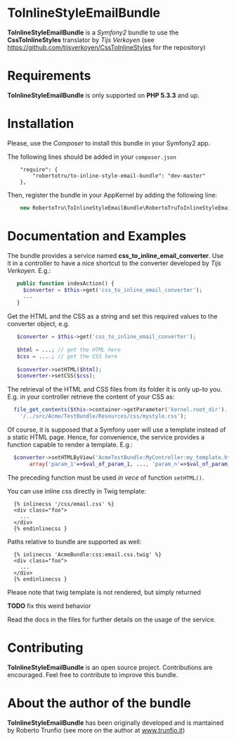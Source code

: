 ToInlineStyleEmailBundle
========================

**ToInlineStyleEmailBundle** is a _Symfony2_ bundle to use the **CssToInlineStyles** translator by _Tijs Verkoyen_ (see
https://github.com/tijsverkoyen/CssToInlineStyles for the repository)


Requirements
===========
**ToInlineStyleEmailBundle** is only supported on **PHP 5.3.3** and up.

Installation
===========
Please, use the _Composer_ to install this bundle in your Symfony2 app. 

The following lines should be added in your ```composer.json```

```    
    "require": {
        "robertotru/to-inline-style-email-bundle": "dev-master"
    },
```

Then, register the bundle in your AppKernel by adding the following line:

``` php
    new RobertoTru\ToInlineStyleEmailBundle\RobertoTruToInlineStyleEmailBundle(),
```

Documentation and Examples
===========
The bundle provides a service named **css_to_inline_email_converter**. Use it in a controller to have a nice shortcut to the 
converter developed by _Tijs Verkoyen_. E.g.:

``` php
   public function indexAction() { 
     $converter = $this->get('css_to_inline_email_converter');
     ...
   }
```

Get the HTML and the CSS as a string and set this required values to the converter object, e.g.

``` php
   $converter = $this->get('css_to_inline_email_converter');
     
   $html = ...; // get the HTML here
   $css = ....; // get the CSS here
          
   $converter->setHTML($html);
   $converter->setCSS($css);
```

The retrieval of the HTML and CSS files from its folder it is only up-to you. E.g. in your controller retrieve the content of your CSS as:

``` php
  file_get_contents($this->container->getParameter('kernel.root_dir').
    '/../src/Acme/TestBundle/Resources/css/mystyle.css');
```

Of course, it is supposed that a Symfony user will use a template instead of a static HTML page. Hence, 
for convenience, the service provides a function capable to render a template. E.g.:

``` php
  $converter->setHTMLByView('AcmeTestBundle:MyController:my_template.html.twig', 
       array('param_1'=>$val_of_param_1, ..., 'param_n'=>$val_of_param_n));
```

The preceding function must be used _in vece_ of function ```setHTML()```.

You can use inline css directly in Twig template:

``` twig
  {% inlinecss '/css/email.css' %}
  <div class="foo">
    ...
  </div>
  {% endinlinecss }
```

Paths relative to bundle are supported as well:

``` twig
  {% inlinecss 'AcmeBundle:css:email.css.twig' %}
  <div class="foo">
    ...
  </div>
  {% endinlinecss }
```

Please note that twig template is not rendered, but simply returned

__TODO__ fix this weird behavior

Read the docs in the files for further details on the usage of the service. 

Contributing
===========
**ToInlineStyleEmailBundle** is an open source project. Contributions are encouraged. 
Feel free to contribute to improve this bundle.

About the author of the bundle
===========
**ToInlineStyleEmailBundle** has been originally developed and is mantained by Roberto Trunfio (see more on the author at www.trunfio.it)
